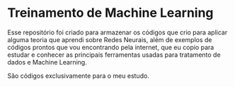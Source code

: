# Treinamento de Machine Learning


Esse repositório foi criado para armazenar os códigos que crio para aplicar alguma teoria que aprendi sobre Redes Neurais, além de exemplos de códigos prontos que vou encontrando pela internet, que eu copio para estudar e conhecer as principais ferramentas usadas para tratamento de dados e Machine Learning.

São códigos exclusivamente para o meu estudo.
